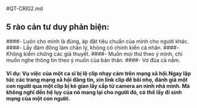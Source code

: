 #QT-CRI02.md

## 5 rào cản tư duy phản biện:
####- Luôn cho mình là đúng, áp đặt tiêu chuẩn của mình cho người khác.
####- Lấy đám đông làm chân lý, không có chính kiến cá nhân.
####- Không kiểm chứng các giả thuyết.
####- Muốn mọi thứ theo ý mình, chỉ muốn nghe thông tin theo ý muốn của bản thân.
####- Vơ đũa cả nắm.

#### Ví dụ: Vụ việc của một ca sĩ bị lộ clip nhạy cảm trên mạng xã hội.Ngay lập tức các trang mạng xã hội đăng tin, xin link clip để bôi nhọ, đánh giá một con người qua một clip bị kẻ gian lấy cắp từ camera an ninh nhà mình. Mà không nghĩ đến hệ lụy của nó mang lại cho người đó, có thể lấy đi sinh mạng của một con người.
